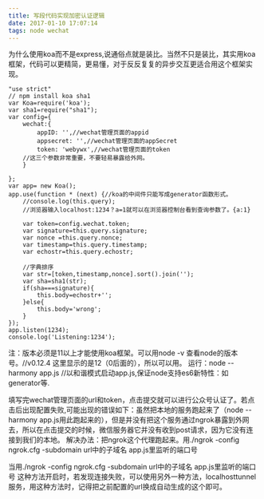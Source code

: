 ```yaml
---
title: 写段代码实现加密认证逻辑
date: 2017-01-10 17:07:14
tags: node wechat
---
```

为什么使用koa而不是express,说通俗点就是装比。当然不只是装比，其实用koa框架，代码可以更精简，更易懂，对于反反复复的异步交互更适合用这个框架实现。
```
"use strict"
// npm install koa sha1
var Koa=require('koa');
var sha1=require("sha1");
var config={
	wechat:{
		appID: '',//wechat管理页面的appid
		appsecret: '',//wechat管理页面的appSecret
		token: 'webywx',//wechat管理页面的token
	//这三个参数非常重要，不要轻易暴露给外网。
	}
	
};
var app= new Koa();
app.use(function * (next) {//koa的中间件只能写成generator函数形式。
	//console.log(this.query);
	//浏览器输入localhost:1234？a=1就可以在浏览器控制台看到查询参数了。{a:1}
	
	var token=config.wechat.token;
	var signature=this.query.signature;
	var nonce =this.query.nonce;
	var timestamp=this.query.timestamp;
	var echostr=this.query.echostr;

	//字典排序
	var str=[token,timestamp,nonce].sort().join('');
	var sha=sha1(str);
	if(sha===signature){
		this.body=echostr+'';
	}else{
		this.body='wrong';
	}
});
app.listen(1234);
console.log('Listening:1234');

```
注：版本必须是11以上才能使用koa框架。可以用node -v 查看node的版本号。//v0.12.4  这里显示的是12（0后面的），所以可以用。
运行：node --harmony app.js  //以和谐模式启动app.js,保证node支持es6新特性：如generator等.  

 填写完wechat管理页面的url和token，点击提交就可以进行公众号认证了。若点击后出现配置失败,可能出现的错误如下：虽然把本地的服务跑起来了（node --harmony app.js用此跑起来的），但是并没有把这个服务通过ngrok暴露到外网去，所以在点击提交的时候，微信服务器它并没有收到post请求，因为它没有连接到我们的本地。
解决办法：把ngrok这个代理跑起来。用./ngrok -config ngrok.cfg -subdomain url中的子域名  app.js里监听的端口号

当用./ngrok -config ngrok.cfg -subdomain url中的子域名  app.js里监听的端口号 这种方法开启时，若发现连接失败，可以使用另外一种方法，localhosttunnel服务，用这种方法时，记得把之前配置的url换成自动生成的这个即可。